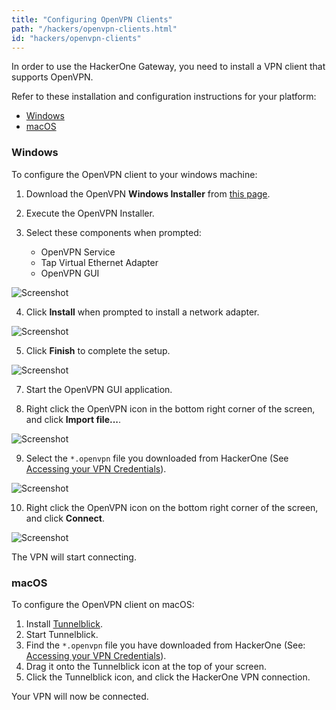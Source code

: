 ```yaml
---
title: "Configuring OpenVPN Clients"
path: "/hackers/openvpn-clients.html"
id: "hackers/openvpn-clients"
---
```


In order to use the HackerOne Gateway, you need to install a VPN client that supports OpenVPN.

Refer to these installation and configuration instructions for your platform:

* [Windows](#windows)
* [macOS](#macos)

### Windows

To configure the OpenVPN client to your windows machine:

1. Download the OpenVPN **Windows Installer** from [this page](https://openvpn.net/community-downloads/).

2. Execute the OpenVPN Installer.

3. Select these components when prompted:
   * OpenVPN Service
   * Tap Virtual Ethernet Adapter
   * OpenVPN GUI

![Screenshot](./images/vpn-windows-gui-1.png)

4. Click **Install** when prompted to install a network adapter.

![Screenshot](./images/vpn-windows-gui-2.png)

5. Click <b>Finish</b> to complete the setup.

![Screenshot](./images/vpn-windows-gui-3.png)

7. Start the OpenVPN GUI application.

8. Right click the OpenVPN icon in the bottom right corner of the screen, and click <b>Import file...</b>.

![Screenshot](./images/vpn-windows-gui-4.png)

9. Select the `*.openvpn` file you downloaded from HackerOne (See [Accessing your VPN Credentials](/hackers/configure-the-hackerone-vpn.html)).

![Screenshot](./images/vpn-windows-gui-5.png)

10. Right click the OpenVPN icon on the bottom right corner of the screen, and click <b>Connect</b>.

![Screenshot](./images/vpn-windows-gui-6.png)

The VPN will start connecting.

### macOS

To configure the OpenVPN client on macOS:

1. Install [Tunnelblick](https://tunnelblick.net/cInstall.html).
2. Start Tunnelblick.
3. Find the `*.openvpn` file you have downloaded from HackerOne (See: [Accessing your VPN Credentials](/hackers/configure-the-hackerone-vpn.html)).
4. Drag it onto the Tunnelblick icon at the top of your screen.
5. Click the Tunnelblick icon, and click the HackerOne VPN connection.

Your VPN will now be connected.
